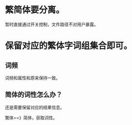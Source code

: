 # 繁简体要分离。

暂时直接通过开关控制，文件路径不对用户暴露。

# 保留对应的繁体字词组集合即可。

## 词频

词频和属性和原来保持一致。

## 简体的词性怎么办？

还是需要保留对应的结果信息。

繁体==》简体，获取词性。
